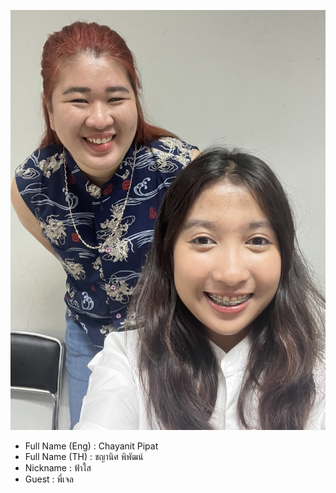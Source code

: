 ![alt text for screen readers](/image_73596191.JPG "Text to show on mouseover")
<p><ul>
  <li>Full Name (Eng) : Chayanit Pipat</li>
  <li>Full Name (TH) : ชญานิศ พิพัฒน์</li>
  <li>Nickname : ฟ้าใส</li>
  <li>Guest : พี่เจล</li>
</ul></p>

